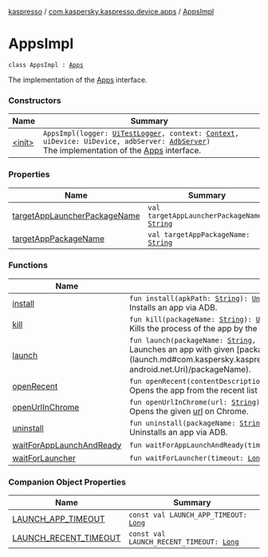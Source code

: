 [kaspresso](../../index.md) / [com.kaspersky.kaspresso.device.apps](../index.md) / [AppsImpl](./index.md)

# AppsImpl

`class AppsImpl : `[`Apps`](../-apps/index.md)

The implementation of the [Apps](../-apps/index.md) interface.

### Constructors

| Name | Summary |
|---|---|
| [&lt;init&gt;](-init-.md) | `AppsImpl(logger: `[`UiTestLogger`](../../com.kaspersky.kaspresso.logger/-ui-test-logger.md)`, context: `[`Context`](https://developer.android.com/reference/android/content/Context.html)`, uiDevice: UiDevice, adbServer: `[`AdbServer`](../../com.kaspersky.kaspresso.device.server/-adb-server/index.md)`)`<br>The implementation of the [Apps](../-apps/index.md) interface. |

### Properties

| Name | Summary |
|---|---|
| [targetAppLauncherPackageName](target-app-launcher-package-name.md) | `val targetAppLauncherPackageName: `[`String`](https://kotlinlang.org/api/latest/jvm/stdlib/kotlin/-string/index.html) |
| [targetAppPackageName](target-app-package-name.md) | `val targetAppPackageName: `[`String`](https://kotlinlang.org/api/latest/jvm/stdlib/kotlin/-string/index.html) |

### Functions

| Name | Summary |
|---|---|
| [install](install.md) | `fun install(apkPath: `[`String`](https://kotlinlang.org/api/latest/jvm/stdlib/kotlin/-string/index.html)`): `[`Unit`](https://kotlinlang.org/api/latest/jvm/stdlib/kotlin/-unit/index.html)<br>Installs an app via ADB. |
| [kill](kill.md) | `fun kill(packageName: `[`String`](https://kotlinlang.org/api/latest/jvm/stdlib/kotlin/-string/index.html)`): `[`Unit`](https://kotlinlang.org/api/latest/jvm/stdlib/kotlin/-unit/index.html)<br>Kills the process of the app by the given [packageName](kill.md#com.kaspersky.kaspresso.device.apps.AppsImpl$kill(kotlin.String)/packageName). |
| [launch](launch.md) | `fun launch(packageName: `[`String`](https://kotlinlang.org/api/latest/jvm/stdlib/kotlin/-string/index.html)`, data: `[`Uri`](https://developer.android.com/reference/android/net/Uri.html)`?): `[`Unit`](https://kotlinlang.org/api/latest/jvm/stdlib/kotlin/-unit/index.html)<br>Launches an app with given [packageName](launch.md#com.kaspersky.kaspresso.device.apps.AppsImpl$launch(kotlin.String, android.net.Uri)/packageName). |
| [openRecent](open-recent.md) | `fun openRecent(contentDescription: `[`String`](https://kotlinlang.org/api/latest/jvm/stdlib/kotlin/-string/index.html)`): `[`Unit`](https://kotlinlang.org/api/latest/jvm/stdlib/kotlin/-unit/index.html)<br>Opens the app from the recent list by the description. |
| [openUrlInChrome](open-url-in-chrome.md) | `fun openUrlInChrome(url: `[`String`](https://kotlinlang.org/api/latest/jvm/stdlib/kotlin/-string/index.html)`): `[`Unit`](https://kotlinlang.org/api/latest/jvm/stdlib/kotlin/-unit/index.html)<br>Opens the given [url](open-url-in-chrome.md#com.kaspersky.kaspresso.device.apps.AppsImpl$openUrlInChrome(kotlin.String)/url) on Chrome. |
| [uninstall](uninstall.md) | `fun uninstall(packageName: `[`String`](https://kotlinlang.org/api/latest/jvm/stdlib/kotlin/-string/index.html)`): `[`Unit`](https://kotlinlang.org/api/latest/jvm/stdlib/kotlin/-unit/index.html)<br>Uninstalls an app via ADB. |
| [waitForAppLaunchAndReady](wait-for-app-launch-and-ready.md) | `fun waitForAppLaunchAndReady(timeout: `[`Long`](https://kotlinlang.org/api/latest/jvm/stdlib/kotlin/-long/index.html)`, packageName: `[`String`](https://kotlinlang.org/api/latest/jvm/stdlib/kotlin/-string/index.html)`): `[`Unit`](https://kotlinlang.org/api/latest/jvm/stdlib/kotlin/-unit/index.html) |
| [waitForLauncher](wait-for-launcher.md) | `fun waitForLauncher(timeout: `[`Long`](https://kotlinlang.org/api/latest/jvm/stdlib/kotlin/-long/index.html)`, launcherPackageName: `[`String`](https://kotlinlang.org/api/latest/jvm/stdlib/kotlin/-string/index.html)`): `[`Unit`](https://kotlinlang.org/api/latest/jvm/stdlib/kotlin/-unit/index.html) |

### Companion Object Properties

| Name | Summary |
|---|---|
| [LAUNCH_APP_TIMEOUT](-l-a-u-n-c-h_-a-p-p_-t-i-m-e-o-u-t.md) | `const val LAUNCH_APP_TIMEOUT: `[`Long`](https://kotlinlang.org/api/latest/jvm/stdlib/kotlin/-long/index.html) |
| [LAUNCH_RECENT_TIMEOUT](-l-a-u-n-c-h_-r-e-c-e-n-t_-t-i-m-e-o-u-t.md) | `const val LAUNCH_RECENT_TIMEOUT: `[`Long`](https://kotlinlang.org/api/latest/jvm/stdlib/kotlin/-long/index.html) |
